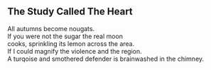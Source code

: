 The Study Called The Heart
--------------------------
All autumns become nougats.  
If you were not the sugar the real moon  
cooks, sprinkling its lemon across the area.  
If I could magnify the violence and the region.  
A turqoise and smothered defender is brainwashed in the chimney.  
